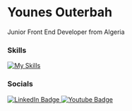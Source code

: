 Younes Outerbah 
========================================================================================================================================

Junior Front End Developer from Algeria

### Skills

[![My Skills](https://skillicons.dev/icons?i=html,css,js,react,redux,tailwind,sass,figma)](https://skillicons.dev)
<br/>

### Socials

<div id="badges">
  <a href="https://www.linkedin.com/in/younesouterbah/">
    <img src="https://img.shields.io/badge/LinkedIn-blue?style=for-the-badge&logo=linkedin&logoColor=white" alt="LinkedIn Badge"/>
  </a>
  <a href="https://www.youtube.com/channel/UCciJYKAENpUu-MgWU1uSjlA">
    <img src="https://img.shields.io/badge/YouTube-FF0000?style=for-the-badge&logo=youtube&logoColor=white" alt="Youtube Badge"/>
  </a>
</div>

          
                    
          
          
          
